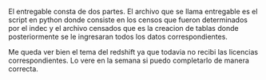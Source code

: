 El entregable consta de dos partes. El archivo que se llama entregable es el script en python donde consiste en los censos que fueron determinados por el indec
y el archivo censados que es la creacion de tablas donde posteriormente se le ingresaran todos los datos correspondientes.

Me queda ver bien el tema del redshift ya que todavia no recibi las licencias correspondientes. Lo vere en la semana si puedo completarlo de manera correcta.
